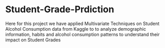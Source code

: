 # Student-Grade-Prdiction
Here for this project we have applied Multivariate Techniques on Student Alcohol Consumption data from Kaggle to to analyze demographic information, habits and alcohol consumption patterns to understand their impact on Student Grades  
